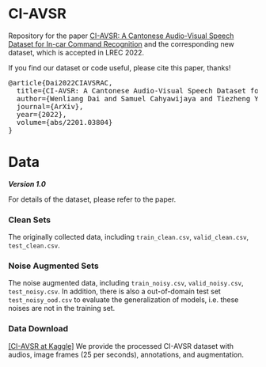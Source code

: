 # CI-AVSR
Repository for the paper [CI-AVSR: A Cantonese Audio-Visual Speech Dataset for In-car Command Recognition](https://arxiv.org/pdf/2201.03804.pdf) and the corresponding new dataset, which is accepted in LREC 2022.

If you find our dataset or code useful, please cite this paper, thanks!
<pre>
@article{Dai2022CIAVSRAC,
  title={CI-AVSR: A Cantonese Audio-Visual Speech Dataset for In-car Command Recognition},
  author={Wenliang Dai and Samuel Cahyawijaya and Tiezheng Yu and Elham J. Barezi and Peng Xu and Cheuk Tung Shadow Yiu and Rita Frieske and Holy Lovenia and Genta Indra Winata and Qifeng Chen and Xiaojuan Ma and Bertram E. Shi and Pascale Fung},
  journal={ArXiv},
  year={2022},
  volume={abs/2201.03804}
}
</pre>

# Data 
***Version 1.0***

For details of the dataset, please refer to the paper.

### Clean Sets
The originally collected data, including `train_clean.csv`, `valid_clean.csv`, `test_clean.csv`.

### Noise Augmented Sets
The noise augmented data, including `train_noisy.csv`, `valid_noisy.csv`, `test_noisy.csv`. In addition, there is also a out-of-domain test set `test_noisy_ood.csv` to evaluate the generalization of models, i.e. these noises are not in the training set.

### Data Download
[[CI-AVSR at Kaggle]](https://www.kaggle.com/c/ci-avsr/data) We provide the processed CI-AVSR dataset with audios, image frames (25 per seconds), annotations, and augmentation. 

